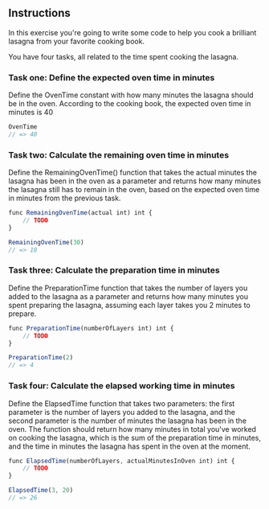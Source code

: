 ## Instructions
In this exercise you're going to write some code to help you cook a brilliant lasagna from your favorite cooking book.

You have four tasks, all related to the time spent cooking the lasagna.

### Task one: Define the expected oven time in minutes
Define the OvenTime constant with how many minutes the lasagna should be in the oven. According to the cooking book, the expected oven time in minutes is 40

```javascript
OvenTime
// => 40
```

### Task two: Calculate the remaining oven time in minutes
Define the RemainingOvenTime() function that takes the actual minutes the lasagna has been in the oven as a parameter and returns how many minutes the lasagna still has to remain in the oven, based on the expected oven time in minutes from the previous task.

```javascript
func RemainingOvenTime(actual int) int {
    // TODO
}

RemainingOvenTime(30)
// => 10
```

### Task three: Calculate the preparation time in minutes
Define the PreparationTime function that takes the number of layers you added to the lasagna as a parameter and returns how many minutes you spent preparing the lasagna, assuming each layer takes you 2 minutes to prepare.

```javascript
func PreparationTime(numberOfLayers int) int {
    // TODO
}

PreparationTime(2)
// => 4
```

### Task four: Calculate the elapsed working time in minutes
Define the ElapsedTime function that takes two parameters: the first parameter is the number of layers you added to the lasagna, and the second parameter is the number of minutes the lasagna has been in the oven. The function should return how many minutes in total you've worked on cooking the lasagna, which is the sum of the preparation time in minutes, and the time in minutes the lasagna has spent in the oven at the moment.

```javascript
func ElapsedTime(numberOfLayers, actualMinutesInOven int) int {
    // TODO
}

ElapsedTime(3, 20)
// => 26
```